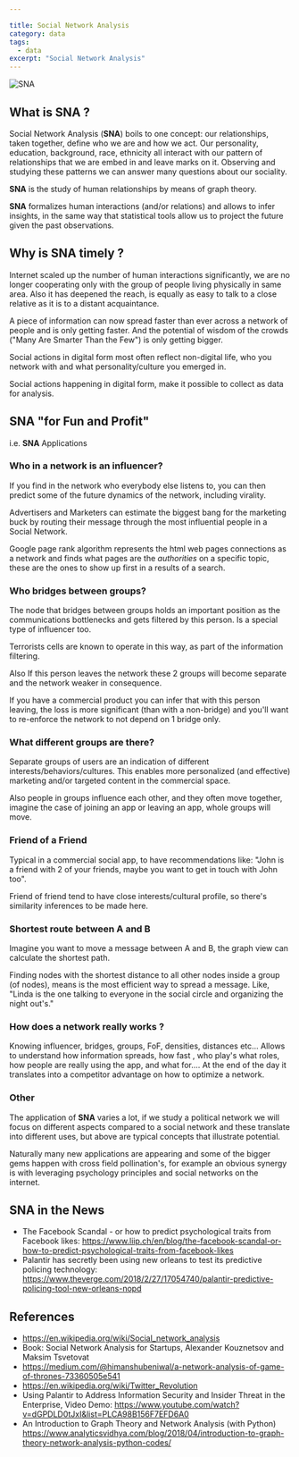 ```yaml
---

title: Social Network Analysis
category: data
tags:
  - data
excerpt: "Social Network Analysis"
---
```


![SNA](https://drive.google.com/uc?id=1MM0BKiRiQ1NrgMwAtuJp787l3JQdY5Am)

## What is SNA ?

Social Network Analysis (__SNA__) boils to one concept: our relationships, taken together, define who we are and how we act. Our personality, education, background, race, ethnicity all interact with our pattern of relationships that we are embed in and leave marks on it. Observing and studying these patterns we can answer many questions about our sociality.

__SNA__ is the study of human relationships by means of graph theory.

__SNA__  formalizes human interactions (and/or relations) and allows to infer insights, in the same way that statistical tools allow us to project the future given the past observations.


## Why is SNA timely ?

Internet scaled up the number of human interactions significantly, we are no longer cooperating only with the group of people living physically in same area. Also it has deepened the reach, is equally as easy to talk to a close relative as it is to a distant acquaintance.

A piece of information can now spread faster than ever across a network of people and is only getting faster.
And the potential of wisdom of the crowds ("Many Are Smarter Than the Few")  is only getting bigger.

Social actions in digital form most often reflect non-digital life, who you network with and what personality/culture you emerged in.

Social actions happening in digital form, make it possible to collect as data for analysis.

## SNA "for Fun and Profit" 

i.e. __SNA__  Applications


### Who in a network is an influencer?

If you find in the network who everybody else listens to, you can then predict some of the future dynamics of the network, including virality.

Advertisers and Marketers can estimate the biggest bang for the marketing buck by routing their message through the most influential people in a Social Network.

Google page rank algorithm represents the html web pages connections as a network and finds what pages are the _authorities_ on a specific topic, these are the ones to show up first in a results of a search.

### Who bridges between groups?

The node that bridges between groups holds an important position as the communications bottlenecks and gets filtered by this person. Is a special type of influencer too.

Terrorists cells are known to operate in this way, as part of the information filtering.

Also If this person leaves the network these 2 groups will become separate and the network weaker in consequence.

 If you have a commercial product you can infer that with this person leaving, the loss is more significant (than with a non-bridge) and you'll want to re-enforce the network to not depend on 1 bridge only.


### What different groups are there?

Separate groups of users are an indication of different interests/behaviors/cultures.
This enables more personalized (and effective) marketing and/or targeted content in the commercial space.

Also people in groups influence each other, and they often move together, imagine the case of joining an app or leaving an app, whole groups will move.

### Friend of a Friend

Typical in a commercial social app, to have recommendations like: "John is a friend with 2 of your friends, maybe you want to get in touch with John too".

Friend of friend tend to have close interests/cultural profile, so there's similarity inferences to be made here.  

### Shortest route between A and B

Imagine you want to move a message between A and B, the graph view can calculate the shortest path.

Finding nodes with the shortest distance to all other nodes inside a group (of nodes), means is the most efficient way to spread a message. Like, "Linda is the one talking to everyone in the social circle and organizing the night out's."


### How does a network really works ?

Knowing influencer, bridges, groups, FoF, densities, distances etc... Allows to understand how information spreads, how fast , who play's what roles, how people are really using the app, and what for.... At the end of the day it translates into a competitor advantage on how to optimize a network.

### Other

The application of __SNA__ varies a lot, if we study a political network we will focus on different aspects compared to a social network and these translate into different uses, but above are typical concepts that illustrate potential.

Naturally many new applications are appearing and some of the bigger gems happen with cross field pollination's, for example an obvious synergy is with leveraging psychology principles and social networks on the internet.


## SNA in the News

- The Facebook Scandal - or how to predict psychological traits from Facebook likes: https://www.liip.ch/en/blog/the-facebook-scandal-or-how-to-predict-psychological-traits-from-facebook-likes
- Palantir has secretly been using new orleans to test its predictive policing technology: https://www.theverge.com/2018/2/27/17054740/palantir-predictive-policing-tool-new-orleans-nopd


## References

- https://en.wikipedia.org/wiki/Social_network_analysis
- Book: Social Network Analysis for Startups,  Alexander Kouznetsov and Maksim Tsvetovat
- https://medium.com/@himanshubeniwal/a-network-analysis-of-game-of-thrones-73360505e541
- https://en.wikipedia.org/wiki/Twitter_Revolution
- Using Palantir to Address Information Security and Insider Threat in the Enterprise,  Video Demo:  https://www.youtube.com/watch?v=dGPDLD0tJxI&list=PLCA98B156F7EFD6A0 
- An Introduction to Graph Theory and Network Analysis (with Python) https://www.analyticsvidhya.com/blog/2018/04/introduction-to-graph-theory-network-analysis-python-codes/
